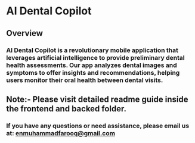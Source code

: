 # AI Dental Copilot

## Overview

### AI Dental Copilot is a revolutionary mobile application that leverages artificial intelligence to provide preliminary dental health assessments. Our app analyzes dental images and symptoms to offer insights and recommendations, helping users monitor their oral health between dental visits.

## Note:- Please visit detailed readme guide inside the frontend and backed folder.

### If you have any questions or need assistance, please email us at: enmuhammadfarooq@gmail.com
